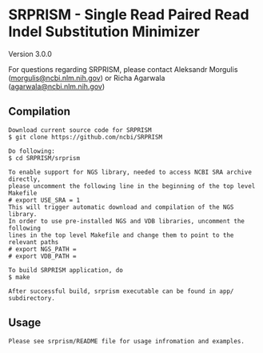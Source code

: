 # SRPRISM - Single Read Paired Read Indel Substitution Minimizer
Version 3.0.0

For questions regarding SRPRISM, please contact
    Aleksandr Morgulis (morgulis@ncbi.nlm.nih.gov)
    or
    Richa Agarwala (agarwala@ncbi.nlm.nih.gov)

## Compilation

    Download current source code for SRPRISM
    $ git clone https://github.com/ncbi/SRPRISM

    Do following:
    $ cd SRPRISM/srprism

    To enable support for NGS library, needed to access NCBI SRA archive directly,
    please uncomment the following line in the beginning of the top level Makefile
    # export USE_SRA = 1
    This will trigger automatic download and compilation of the NGS library.
    In order to use pre-installed NGS and VDB libraries, uncomment the following
    lines in the top level Makefile and change them to point to the relevant paths
    # export NGS_PATH =
    # export VDB_PATH =

    To build SRPRISM application, do
    $ make

    After successful build, srprism executable can be found in app/ subdirectory.

## Usage

    Please see srprism/README file for usage infromation and examples.

